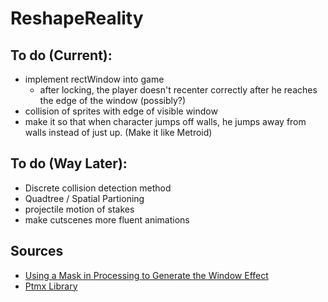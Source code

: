 # ReshapeReality

## To do (Current):
- implement rectWindow into game
	- after locking, the player doesn't recenter correctly after he reaches the edge of the window (possibly?)
- collision of sprites with edge of visible window
- make it so that when character jumps off walls, he jumps away from walls instead of just up. (Make it like Metroid)

## To do (Way Later):
- Discrete collision detection method
- Quadtree / Spatial Partioning
- projectile motion of stakes
- make cutscenes more fluent animations

## Sources
- [Using a Mask in Processing to Generate the Window Effect](https://stackoverflow.com/questions/21534545/draw-opposite-of-shape-in-papplet)
- [Ptmx Library](https://github.com/linux-man/ptmx)
